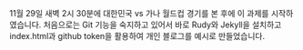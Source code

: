 11월 29일 새벽 2시 30분에 대한민국 vs 가나 월드컵 경기를 본 후에 이 과제를 시작하였습니다. 처음으로는 Git 기능을 숙지하고 있어서 바로 Rudy와 Jekyll을 설치하고 index.html과 github token을 활용하여 개인 블로그를 예시로 만들었습니다. 
